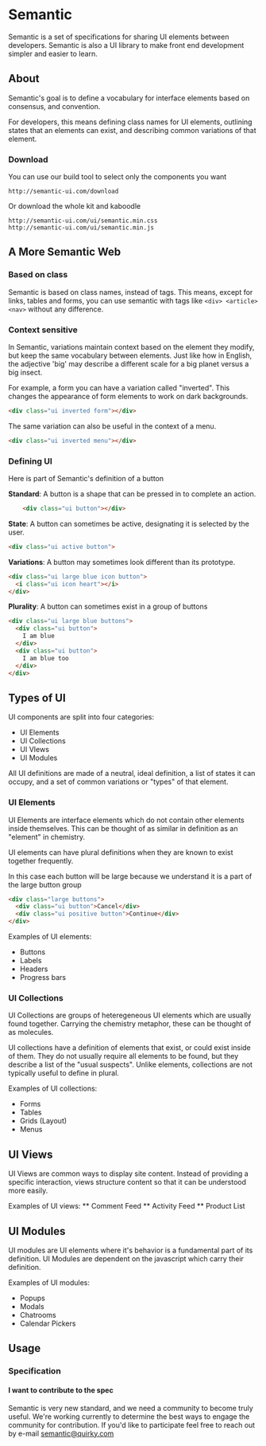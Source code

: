 # Semantic

Semantic is a set of specifications for sharing UI elements between developers. Semantic is also a UI library to make front end development simpler and easier to learn.

## About
Semantic's goal is to define a vocabulary for interface elements based on consensus, and convention.

For developers, this means defining class names for UI elements, outlining states that an elements can exist, and describing common variations of that element. 


### Download

You can use our build tool to select only the components you want

    http://semantic-ui.com/download

Or download the whole kit and kaboodle

    http://semantic-ui.com/ui/semantic.min.css
    http://semantic-ui.com/ui/semantic.min.js

## A More Semantic Web

### Based on class

Semantic is based on class names, instead of tags. This means, except for links, tables and forms, you can use semantic with tags like ``<div> <article> <nav>`` without any difference.

### Context sensitive

In Semantic, variations maintain context based on the element they modify, but keep the same vocabulary between elements. Just like how in English, the adjective 'big' may describe a different scale for a big planet versus a big insect.

For example, a form you can have a variation called "inverted". This changes the appearance of form elements to work on dark backgrounds.
```html
<div class="ui inverted form"></div>
```

The same variation can also be useful in the context of a menu.
```html
<div class="ui inverted menu"></div>
```

### Defining UI

Here is part of Semantic's definition of a button

**Standard**: A button is a shape that can be pressed in to complete an action.
```html
    <div class="ui button"></div>
```
**State**: A button can sometimes be active, designating it is selected by the user.

```html
<div class="ui active button">
```

**Variations**: A button may sometimes look different than its prototype. 
```html
<div class="ui large blue icon button">
  <i class="ui icon heart"></i>
</div>
```

**Plurality**: A button can sometimes exist in a group of buttons
``` html
<div class="ui large blue buttons">
  <div class="ui button">
    I am blue
  </div>
  <div class="ui button">
    I am blue too
  </div>
</div>
```

## Types of UI

UI components are split into four categories: 
* UI Elements
* UI Collections
* UI VIews
* UI Modules

All UI definitions are made of a neutral, ideal definition, a list of states it can occupy, and a set of common variations or "types" of that element. 

### UI Elements
UI Elements are interface elements which do not contain other elements inside themselves. This can be thought of as similar in definition as an "element" in chemistry.

UI elements can have plural definitions when they are known to exist together frequently. 

In this case each button will be large because we understand it is a part of the large button group
``` html
<div class="large buttons">
  <div class="ui button">Cancel</div>
  <div class="ui positive button">Continue</div>
</div>
```

Examples of UI elements:
* Buttons
* Labels
* Headers
* Progress bars


### UI Collections
UI Collections are groups of heteregeneous UI elements which are usually found together. Carrying the chemistry metaphor, these can be thought of as molecules.

UI collections have a definition of elements that exist, or could exist inside of them. They do not usually require all elements to be found, but they describe a list of the "usual suspects". Unlike elements, collections are not typically useful to define in plural.

Examples of UI collections: 
* Forms
* Tables
* Grids (Layout)
* Menus
 
## UI Views
UI Views are common ways to display site content. Instead of providing a specific interaction, views structure content so that it can be understood more easily.

Examples of UI views:
** Comment Feed
** Activity Feed
** Product List


## UI Modules

UI modules are UI elements where it's behavior is a fundamental part of its definition. UI Modules are dependent on the javascript which carry their definition. 

Examples of UI modules:
* Popups
* Modals
* Chatrooms
* Calendar Pickers

## Usage

### Specification

#### I want to contribute to the spec

Semantic is very new standard, and we need a community to become truly useful. We're working currently to determine the best ways to engage the community for contribution. If you'd like to participate feel free to reach out by e-mail [semantic@quirky.com](mailto:semantic@quirky.com)


